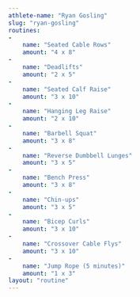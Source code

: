 ```yaml
---
athlete-name: "Ryan Gosling"
slug: "ryan-gosling"
routines:
-
	name: "Seated Cable Rows"
	amount: "4 x 8"
-
	name: "Deadlifts"
	amount: "2 x 5"
-
	name: "Seated Calf Raise"
	amount: "3 x 10"
-
	name: "Hanging Leg Raise"
	amount: "2 x 10"
-
	name: "Barbell Squat"
	amount: "3 x 8"
-
	name: "Reverse Dumbbell Lunges"
	amount: "3 x 5"
-
	name: "Bench Press"
	amount: "3 x 8"
-
	name: "Chin-ups"
	amount: "3 x 5"
-
	name: "Bicep Curls"
	amount: "3 x 10"
-
	name: "Crossover Cable Flys"
	amount: "3 x 10"
-
	name: "Jump Rope (5 minutes)"
	amount: "1 x 3"
layout: "routine"
---
```

